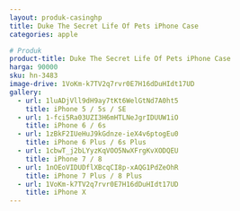 ```yaml
---
layout: produk-casinghp
title: Duke The Secret Life Of Pets iPhone Case
categories: apple

# Produk
product-title: Duke The Secret Life Of Pets iPhone Case
harga: 90000
sku: hn-3483
image-drive: 1VoKm-k7TV2q7rvr0E7H16dDuHIdt17UD
gallery:
  - url: 1luADjVll9dH9ay7tKt6WelGtNd7A0ht5
    title: iPhone 5 / 5s / SE
  - url: 1-fci5Ra03UZI3H6mHTLNeJgrIDUUW1iO
    title: iPhone 6 / 6s
  - url: 1zBkF2IUeHuJ9kGdnze-ieX4v6ptogEu0
    title: iPhone 6 Plus / 6s Plus
  - url: 1cbwT_j2bLYyzKqVOO5NwXFrgKvXODQEU
    title: iPhone 7 / 8
  - url: 1nOEoVIDUDflXBcqCI8p-xAQG1PdZeOhR
    title: iPhone 7 Plus / 8 Plus
  - url: 1VoKm-k7TV2q7rvr0E7H16dDuHIdt17UD
    title: iPhone X
---
```

